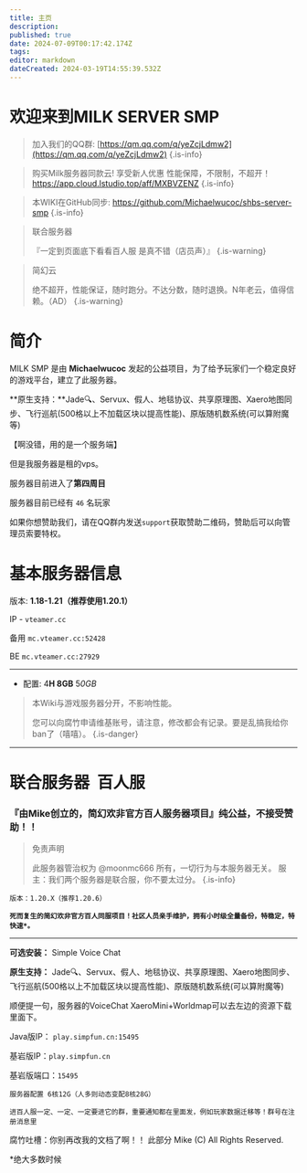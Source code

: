```yaml
---
title: 主页
description: 
published: true
date: 2024-07-09T00:17:42.174Z
tags: 
editor: markdown
dateCreated: 2024-03-19T14:55:39.532Z
---
```


# 欢迎来到MILK SERVER SMP

> 加入我们的QQ群: [https://qm.qq.com/q/yeZcjLdmw2](https://qm.qq.com/q/yeZcjLdmw2)
{.is-info}



> 购买Milk服务器同款云! 享受新人优惠
> 性能保障，不限制，不超开！
> https://app.cloud.lstudio.top/aff/MXBVZENZ
{.is-info}

> 本WIKI在GitHub同步:
> https://github.com/Michaelwucoc/shbs-server-smp
{.is-info}

> 联合服务器
>
>『一定到页面底下看看百人服 是真不错（店员声）』
{.is-warning}

>简幻云
>
>绝不超开，性能保证，随时跑分。不达分数，随时退换。N年老云，值得信赖。（AD）
{.is-warning}
# 简介

MILK SMP 是由 **Michaelwucoc** 发起的公益项目，为了给予玩家们一个稳定良好的游戏平台，建立了此服务器。

**原生支持：**Jade🔍、Servux、假人、地毯协议、共享原理图、Xaero地图同步、飞行巡航(500格以上不加载区块以提高性能)、原版随机数系统(可以算附魔等) 

【啊没错，用的是一个服务端】

但是我服务器是租的vps。

服务器目前进入了**第四周目**

服务器目前已经有 `46` 名玩家

如果你想赞助我们，请在QQ群内发送`support`获取赞助二维码，赞助后可以向管理员索要特权。

# 基本服务器信息

版本: **1.18-1.21（推荐使用1.20.1）**

IP - `vteamer.cc`

备用 `mc.vteamer.cc:52428 `

BE `mc.vteamer.cc:27929`

---

-   配置: 4**H 8GB** 5*0GB*

> 本Wiki与游戏服务器分开，不影响性能。
> 
> 您可以向腐竹申请维基账号，请注意，修改都会有记录。要是乱搞我给你ban了（嘻嘻）。
{.is-danger}



---

# 联合服务器  百人服

### 『由Mike创立的，简幻欢非官方百人服务器项目』纯公益，不接受赞助！！
> 免责声明
>
> 此服务器管治权为 @moonmc666 所有，一切行为与本服务器无关。 
> 服主：我们两个服务器是联合服，你不要太过分。
{.is-info}


```version support
版本：1.20.X（推荐1.20.6）
```

**`死而复生的简幻欢非官方百人同服项目！社区人员亲手维护，拥有小时级全量备份，特稳定，特快速*。`**

---

**可选安装：** Simple Voice Chat

**原生支持：** Jade🔍、Servux、假人、地毯协议、共享原理图、Xaero地图同步、飞行巡航(500格以上不加载区块以提高性能)、原版随机数系统(可以算附魔等)

顺便提一句，服务器的VoiceChat XaeroMini+Worldmap可以去左边的资源下载里面下。

Java版IP： `play.simpfun.cn:15495`

基岩版IP：`play.simpfun.cn`

基岩版端口：`15495`

`服务器配置 6核12G（人多则动态变配8核28G）`

`进百人服一定、一定、一定要进它的群，重要通知都在里面发，例如玩家数据迁移等！群号在注册消息里`

腐竹吐槽：你别再改我的文档了啊！！
此部分 Mike (C) All Rights Reserved.

\*绝大多数时候